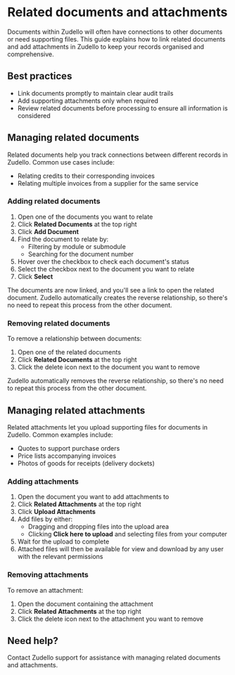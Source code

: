 # Related documents and attachments

Documents within Zudello will often have connections to other documents or need supporting files. This guide explains how to link related documents and add attachments in Zudello to keep your records organised and comprehensive.

## Best practices

- Link documents promptly to maintain clear audit trails
- Add supporting attachments only when required
- Review related documents before processing to ensure all information is considered

## Managing related documents

Related documents help you track connections between different records in Zudello. Common use cases include:

- Relating credits to their corresponding invoices
- Relating multiple invoices from a supplier for the same service

### Adding related documents

1. Open one of the documents you want to relate
2. Click **Related Documents** at the top right
3. Click **Add Document**
4. Find the document to relate by:
    - Filtering by module or submodule
    - Searching for the document number
5. Hover over the checkbox to check each document's status
6. Select the checkbox next to the document you want to relate
7. Click **Select**

The documents are now linked, and you'll see a link to open the related document. Zudello automatically creates the reverse relationship, so there's no need to repeat this process from the other document.

### Removing related documents

To remove a relationship between documents:

1. Open one of the related documents
2. Click **Related Documents** at the top right
3. Click the delete icon next to the document you want to remove

Zudello automatically removes the reverse relationship, so there's no need to repeat this process from the other document.

## Managing related attachments

Related attachments let you upload supporting files for documents in Zudello. Common examples include:

- Quotes to support purchase orders
- Price lists accompanying invoices
- Photos of goods for receipts (delivery dockets)

### Adding attachments

1. Open the document you want to add attachments to
2. Click **Related Attachments** at the top right
3. Click **Upload Attachments**
4. Add files by either:
    - Dragging and dropping files into the upload area
    - Clicking **Click here to upload** and selecting files from your computer
5. Wait for the upload to complete
6. Attached files will then be available for view and download by any user with the relevant permissions

### Removing attachments

To remove an attachment:

1. Open the document containing the attachment
2. Click **Related Attachments** at the top right
3. Click the delete icon next to the attachment you want to remove

## Need help?

Contact Zudello support for assistance with managing related documents and attachments.